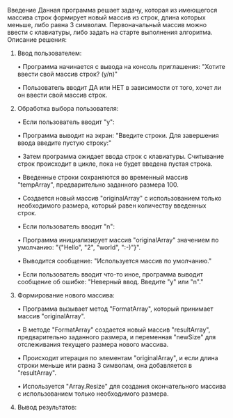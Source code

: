 Введение
Данная программа решает задачу, которая из имеющегося массива строк формирует новый массив из строк, длина которых меньше, либо равна 3 символам. Первоначальный массив можно ввести с клавиатуры, либо задать на старте выполнения алгоритма.
Описание решения:
1. Ввод пользователем:

   • Программа начинается с вывода на консоль приглашения: "Хотите ввести свой массив строк? (y/n)"

   • Пользователь вводит ДА или НЕТ в зависимости от того, хочет ли он ввести свой массив строк.


2. Обработка выбора пользователя:

    • Если пользователь вводит "y":

    • Программа выводит на экран: "Введите строки. Для завершения ввода введите пустую строку:"

    • Затем программа ожидает ввода строк с клавиатуры. Считывание строк происходит в цикле, пока не будет введена пустая строка.

    • Введенные строки сохраняются во временный массив "tempArray", предварительно заданного размера 100.

    • Создается новый массив "originalArray" с использованием только необходимого размера, который равен количеству введенных строк.

    • Если пользователь вводит "n":

    • Программа инициализирует массив "originalArray" значением по умолчанию: "{"Hello", "2", "world", ":-)"}".

    • Выводится сообщение: "Используется массив по умолчанию."

    • Если пользователь вводит что-то иное, программа выводит сообщение об ошибке: "Неверный ввод. Введите "y" или "n"."
    
3. Формирование нового массива:

    • Программа вызывает метод "FormatArray", который принимает массив "originalArray".

    • В методе "FormatArray" создается новый массив "resultArray", предварительно заданного размера, и переменная "newSize" для отслеживания текущего размера нового массива.

    • Происходит итерация по элементам "originalArray", и если длина строки меньше или равна 3 символам, она добавляется в "resultArray".

    • Используется "Array.Resize" для создания окончательного массива с использованием только необходимого размера.
    
4. Вывод результатов:
